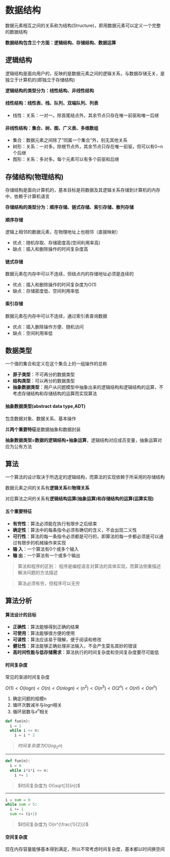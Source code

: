 # 数据结构
数据元素相互之间的关系称为结构(Structure)，即用数据元素可以定义一个完整的数据结构

**数据结构包含三个方面：逻辑结构、存储结构、数据运算**

## 逻辑结构
逻辑结构是面向用户的，反映的是数据元素之间的逻辑关系，与数据存储无关，是独立于计算机的(即独立于存储结构)

**逻辑结构的类型分为：线性结构、非线性结构**
#### 线性结构：线性表、栈、队列、双端队列、列表
  - 线性：关系：一对一。除首尾结点外，其余节点只存在唯一前驱和唯一后继
#### 非线性结构：集合、树、图、广义表、多维数组
  - 集合：数据元素之间除了“同属一个集合”外，别无其他关系
  - 树形：关系：一对多。除根节点外，其余节点只存在唯一前驱，但可以有0~n个后继
  - 图形：关系：多对多。每个元素可以有多个前驱和后继

## 存储结构(物理结构)
存储结构是面向计算机的，基本目标是将数据及其逻辑关系存储到计算机的内存中，依赖于计算机语言

**存储结构的类型分为：顺序存储、链式存储、索引存储、散列存储**
#### 顺序存储
逻辑上相邻的数据元素，在物理地址上也相邻（直接映射）
- 优点：随机存取、存储密度高(空间利用率高)
- 缺点：插入和删除操作的时间复杂度高
#### 链式存储
数据元素在内存中可以不连续，但结点内的存储地址必须是连续的
- 优点：插入和删除操作的时间复杂度为O(1)
- 缺点：存储密度低、空间利用率低
#### 索引存储
数据元素在内存中可以不连续，通过索引表查询数据
- 优点：插入删除操作方便、随机访问
- 缺点：空间利用率低

## 数据类型
一个值的集合和定义在这个集合上的一组操作的总称
- **原子类型**：不可再分的数据类型
- **结构类型**：可以再分的数据类型
- **抽象数据类型**：用户从问题模型中抽象出来的逻辑结构和逻辑结构的运算，不考虑存储结构和存储结构的运算而实现算法

#### 抽象数据类型(abstract data type,ADT)
包含数据对象、数据关系、基本操作

其**两个重要特征**是数据抽象和数据封装

**抽象数据类型=数据的逻辑结构+抽象运算**，逻辑结构对应成员变量，抽象运算对应为公有方法

## 算法
一个算法的设计取决于所选定的逻辑结构，而算法的实现依赖于所采用的存储结构

数据元素之间的关系有**逻辑关系**和**物理关系**

对应算法之间的关系有**逻辑结构运算(抽象运算)**和**存储结构的运算(运算实现)**
#### 五个重要特征
- **有穷性**：算法必须能在执行有限步之后结束
- **确定性**：算法中的每条指令必须有确切的含义，不会出现二义性
- **可行性**：算法的每一条指令必须都是可行的，即算法的每一步都必须是可以通过有限步的机械操作来实现
- **输  入**：一个算法有0个或多个输入
- **输  出**：一个算法有一个或多个输出
> 算法和程序的区别：
程序是编程语言对算法的具体实现，而算法侧重描述解决问题的方法描述

>算法必须有穷，但程序可以无穷

## 算法分析
#### 算法设计的目标
- **正确性**：算法能够得到正确的结果
- **可使用**：算法能够很方便的使用
- **可读性**：算法应该易于理解，便于阅读和修改
- **健壮性**：算法能够正确处理非法输入，不会产生莫名其妙的错误
- **高时间性能与低存储需求**：算法执行的时间复杂度和空间复杂度要尽可能低
#### 时间复杂度
常见的渐进时间复杂度

$O(1) < O(logn) < O(n) < O(nlogn) < (n^{2}) < O(n^{3}) < O(2^{n}) < O(n!) < O(n^{n})$

1. 确定问题的规模n
2. 循环次数减半与$logn$相关
3. 循环层数与$x^n$相关

```python
def fun(n):
  i = 1
  while i <= n:
    i = i * 2
```
> $时间复杂度为O(log_{2}n)$
***
```python
def fun(n):
  i = 0
  while i*i*i <= n:
    i += 1
```
> $时间复杂度为 O(\sqrt[3]{n})$
***
```python
i = sum = 0
while sum < 5:
  i += 1
  sum += (i+1)
```
> $时间复杂度为 O(n^{\frac{1}{2}})$

#### 空间复杂度
现在内存容量能够基本得到满足，所以不常考虑时间复杂度，基本都以时间换空间